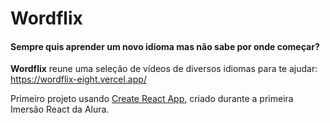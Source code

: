 # Wordflix
#### Sempre quis aprender um novo idioma mas não sabe por onde começar?
**Wordflix** reune uma seleção de vídeos de diversos idiomas para te ajudar: <https://wordflix-eight.vercel.app/>

Primeiro projeto usando [Create React App](https://github.com/facebook/create-react-app), criado durante a primeira Imersão React da Alura.

